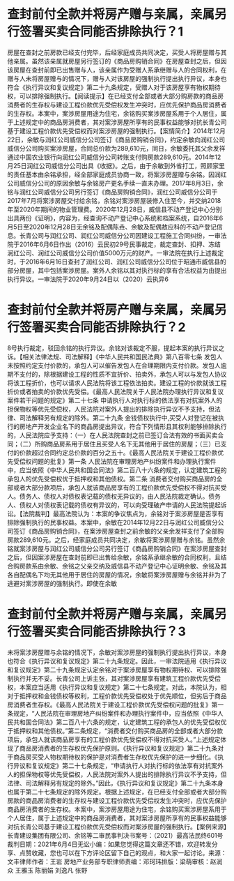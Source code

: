 # 查封前付全款并将房产赠与亲属，亲属另行签署买卖合同能否排除执行？1

房屋在查封之前房款已经支付完毕，后经家庭成员共同决定，买受人将房屋赠与其他亲属。虽然该亲属就房屋另行签订的《商品房购销合同》在房屋查封之后，但因该房屋在查封前即已出售赠与人，该亲属作为受赠人系承继赠与人的合同权利，在赠与人未将房屋赠与的情况下，赠与人对该房屋的强制执行提出执行异议，本身也符合《执行异议和复议规定》第二十九条规定，受赠人对于该房屋享有物权期待权，可以排除强制执行。【阅读提示】在已经支付全部或者大部分购房款的商品房消费者的生存权与建设工程价款优先受偿权发生冲突时，应优先保护商品房消费者的生存权。本案中，案涉房屋用途为住宅，余铭购买案涉房屋系用于个人居住，属于上述规定中的商品房消费者，其对案涉房屋所享有的民事权益能够对抗长青公司基于建设工程价款优先受偿权而对案涉房屋的强制执行。【案情简介】2014年12月22日，余敏与润红公司威信分公司签订《商品房购销合同》，约定余敏向润红公司威信分公司购买案涉房屋，合同总价款为289,610元，同日，余敏委托其父余发祥通过中国农业银行向润红公司威信分公司转账支付购房款289,610元。2014年12月25日润红公司威信分公司出具《收据》。之后，由于余敏到外省打工，照顾家里的责任基本由余铭承担，经全部家庭成员协商一致，将案涉房屋赠与余铭。因润红公司威信分公司的原因余敏与余铭房产更名手续一直未办理。2017年8月3日，余铭与润红公司威信分公司另行签订《商品房购销合同》，润红公司威信分公司于2017年7月将案涉房屋交付给余铭，余铭对案涉房屋装修入住至今，并交纳2018年至2020年期间的物业管理费。2020年12月28日，威信县不动产登记中心分别出具两份《证明》，内容为，经查询不动产登记中心系统和档案系统，自2016年6月5日至2020年12月28日无余铭及配偶陈垚、余敏及配偶敖应科的不动产登记信息。长青公司与润红公司、润红公司威信分公司因建设工程施工合同纠纷，一审法院于2016年6月6日作出（2016）云民初29号民事裁定，裁定查封、扣押、冻结润红公司、润红公司威信分公司价值5000万元的财产。一审法院在执行上述裁定时，于2016年6月16日查封了润红公司、润红公司威信分公司位于昭通市威信县的部分房屋，其中包括案涉房屋。案外人余铭以其对执行标的享有合法权益为由提出执行异议。一审法院于2020年9月24日以（2020）云执异6

# 查封前付全款并将房产赠与亲属，亲属另行签署买卖合同能否排除执行？2

8号执行裁定，驳回余铭的执行异议。余铭对该裁定不服，提起本案的执行异议之诉。【相关法律法规、司法解释】《中华人民共和国民法典》第八百零七条 发包人未按照约定支付价款的，承包人可以催告发包人在合理期限内支付价款。发包人逾期不支付的，除根据建设工程的性质不宜折价、拍卖外，承包人可以与发包人协议将该工程折价，也可以请求人民法院将该工程依法拍卖。建设工程的价款就该工程折价或者拍卖的价款优先受偿。《最高人民法院关于人民法院办理执行异议和复议案件若干问题的规定》第二十七条  申请执行人对执行标的依法享有对抗案外人的担保物权等优先受偿权，人民法院对案外人提出的排除执行异议不予支持，但法律、司法解释另有规定的除外。第二十九条  金钱债权执行中,买受人对登记在被执行的房地产开发企业名下的商品房提出异议，符合下列情形且其权利能够排除执行的，人民法院应予支持：（一）在人民法院查封之前已签订合法有效的书面买卖合同；（二）所购商品房系用于居住且买受人名下无其他用于居住的房屋；（三）已支付的价款超过合同约定总价款的百分之五十。《最高人民法院关于建设工程价款优先受偿权问题的批复》第一条  人民法院在审理房地产纠纷案件和办理执行案件中，应当依照《中华人民共和国合同法》第二百八十六条的规定，认定建筑工程的承包人的优先受偿权优于抵押权和其他债权。第二条  消费者交付购买商品房的全部或者大部分款项后，承包人就该商品房享有的工程价款优先受偿权不得对抗买受人。债务人、债权人对债权表记载的债权无异议的，由人民法院裁定确认。债务人、债权人对债权表记载的债权有异议的，可以向受理破产申请的人民法院提起诉讼。【法院裁判】最高法院认为：本案的争议焦点为，余铭对于案涉房屋是否享有排除强制执行的民事权益。本案中，余敏在2014年12月22日与润红公司威信分公司签订《商品房购销合同》，在案涉房屋查封之前余敏的父亲余发祥支付了全部购房款289,610元。之后，经家庭成员共同决定，余敏将案涉房屋赠与余铭。虽然余铭就案涉房屋与润红公司威信分公司另行签订《商品房购销合同》在案涉房屋查封之后，但因案涉房屋在查封前即已出售给余敏，余铭系承继余敏的合同权利，且结合购房款系由余敏、余铭之父亲交纳及威信县不动产登记中心证明余敏、余铭及其各自配偶名下均无其他用于居住的房屋的情况，余敏将案涉房屋赠与余铭并非为了逃避对案涉房屋的强制执行。即使在余敏

# 查封前付全款并将房产赠与亲属，亲属另行签署买卖合同能否排除执行？3

未将案涉房屋赠与余铭的情况下，余敏对案涉房屋的强制执行提出执行异议，本身也符合《执行异议和复议规定》第二十九条规定。因此，一审法院适用《执行异议和复议规定》第二十九条规定认定余铭对于案涉房屋享有物权期待权、可以排除强制执行并无不妥。长青公司上诉主张，其对案涉房屋享有建筑工程价款优先受偿权，本案应当适用《执行异议和复议规定》第二十七条规定。对此，本院认为，相对于抵押权和金钱债权等权利，工程价款优先受偿权处于优先顺位，但劣后于商品房消费者生存权。《最高人民法院关于建设工程价款优先受偿权问题的批复》第一条规定，“人民法院在审理房地产纠纷案件和办理执行案件中，应当依照《中华人民共和国合同法》第二百八十六条的规定，认定建筑工程的承包人的优先受偿权优于抵押权和其他债权。”第二条规定，“消费者交付购买商品房的全部或者大部分款项后，承包人就该商品房享有的工程价款优先受偿权不得对抗买受人。”上述规定体现了商品房消费者的生存权优先保护原则。《执行异议和复议规定》第二十九条对于商品房买受人物权期待权的保护是对消费者生存权优先保护的进一步细化。《执行异议和复议规定》第二十七条规定，“申请执行人对执行标的依法享有对抗案外人的担保物权等优先受偿权，人民法院对案外人提出的排除执行异议不予支持，但法律、司法解释另有规定的除外。”因此，《执行异议和复议规定》第二十九条本身也属于第二十七条规定的除外规定。根据上述规定，在已经支付全部或者大部分购房款的商品房消费者的生存权与建设工程价款优先受偿权发生冲突时，应优先保护商品房消费者的生存权。本案中，案涉房屋用途为住宅，余铭购买案涉房屋系用于个人居住，属于上述规定中的商品房消费者，其对案涉房屋所享有的民事权益能够对抗长青公司基于建设工程价款优先受偿权而对案涉房屋的强制执行。【案例来源】长青建设集团有限公司、余铭等二审民事判决书案号：（2021）最高法民终601号裁判日期：2021年6月4日无讼小编：如果您觉得这篇文章还不错，欢迎转发分享、点赞收藏，您也可以在下方评论区留下自己的观点，和大家一起讨论。来源：文丰律师作者：王岩 房地产业务部专职律师责编：邓珂玮排版：梁萌审核：赵润众 王雅玉 陈丽娟 刘逸凡 张野

